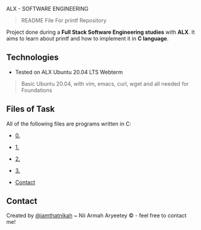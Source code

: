 ALX - SOFTWARE ENGINEERING
> README File For printf Repository

Project done during a **Full Stack Software Engineering studies** with **ALX**. It aims to learn about printf and how to implement it in **C language**.

## Technologies
* Tested on ALX Ubuntu 20.04 LTS Webterm
> Basic Ubuntu 20.04, with vim, emacs, curl, wget and all needed for Foundations

## Files of Task
All of the following files are programs written in C:

* [0. ](#0-)
* [1.](#1)
* [2.](#2)
* [3.](#3)

* [Contact](#contact)

## Contact
Created by [@iamthatnikah](https://www.twitter.com/) ~ Nii Armah Aryeetey &copy; - feel free to contact me!
